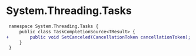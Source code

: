# System.Threading.Tasks

``` diff
 namespace System.Threading.Tasks {
     public class TaskCompletionSource<TResult> {
+        public void SetCanceled(CancellationToken cancellationToken);
     }
 }
```


